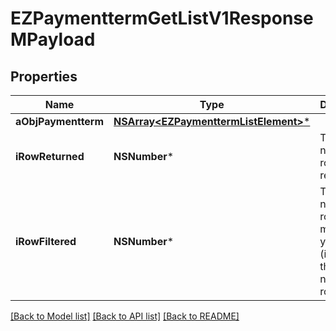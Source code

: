 # EZPaymenttermGetListV1ResponseMPayload

## Properties
Name | Type | Description | Notes
------------ | ------------- | ------------- | -------------
**aObjPaymentterm** | [**NSArray&lt;EZPaymenttermListElement&gt;***](EZPaymenttermListElement.md) |  | 
**iRowReturned** | **NSNumber*** | The number of rows returned | 
**iRowFiltered** | **NSNumber*** | The number of rows matching your filters (if any) or the total number of rows | 

[[Back to Model list]](../README.md#documentation-for-models) [[Back to API list]](../README.md#documentation-for-api-endpoints) [[Back to README]](../README.md)


